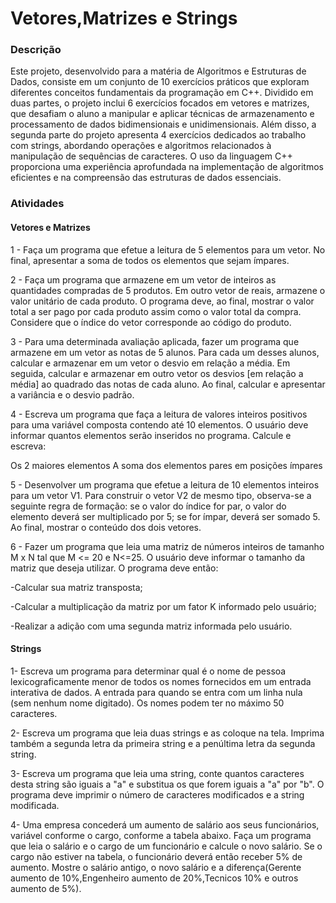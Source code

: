# Vetores,Matrizes e Strings
### Descrição
Este projeto, desenvolvido para a matéria de Algoritmos e Estruturas de Dados, consiste em um conjunto de 10 exercícios práticos que exploram diferentes conceitos fundamentais da programação em C++. Dividido em duas partes, o projeto inclui 6 exercícios focados em vetores e matrizes, que desafiam o aluno a manipular e aplicar técnicas de armazenamento e processamento de dados bidimensionais e unidimensionais. Além disso, a segunda parte do projeto apresenta 4 exercícios dedicados ao trabalho com strings, abordando operações e algoritmos relacionados à manipulação de sequências de caracteres. O uso da linguagem C++ proporciona uma experiência aprofundada na implementação de algoritmos eficientes e na compreensão das estruturas de dados essenciais.

### Atividades
#### Vetores e Matrizes
1 - Faça um programa que efetue a leitura de 5 elementos para um vetor. No final, apresentar a soma de todos os elementos que sejam ímpares.

2 - Faça um programa que armazene em um vetor de inteiros as quantidades compradas de 5 produtos. Em outro vetor de reais, armazene o valor unitário de cada produto. O programa deve, ao final, mostrar o valor total a ser pago por cada produto assim como o valor total da compra. Considere que o índice do vetor corresponde ao código do produto.

3 - Para uma determinada avaliação aplicada, fazer um programa que armazene em um vetor as notas de 5 alunos. Para cada um desses alunos, calcular e armazenar em um vetor o desvio em relação a média. Em seguida, calcular e armazenar em outro vetor os desvios [em relação a média] ao quadrado das notas de cada aluno. Ao final, calcular e apresentar a variância e o desvio padrão.

4 - Escreva um programa que faça a leitura de valores inteiros positivos para uma variável composta contendo até 10 elementos. O usuário deve informar quantos elementos serão inseridos no programa. Calcule e escreva:

Os 2 maiores elementos A soma dos elementos pares em posições ímpares

5 - Desenvolver um programa que efetue a leitura de 10 elementos inteiros para um vetor V1. Para construir o vetor V2 de mesmo tipo, observa-se a seguinte regra de formação: se o valor do índice for par, o valor do elemento deverá ser multiplicado por 5; se for ímpar, deverá ser somado 5. Ao final, mostrar o conteúdo dos dois vetores.

6 - Fazer um programa que leia uma matriz de números inteiros de tamanho M x N tal que M <= 20 e N<=25. O usuário deve informar o tamanho da matriz que deseja utilizar. O programa deve então:

-Calcular sua matriz transposta;

-Calcular a multiplicação da matriz por um fator K informado pelo usuário;

-Realizar a adição com uma segunda matriz informada pelo usuário.

#### Strings
1- Escreva um programa para determinar qual é o nome de pessoa lexicograficamente menor de todos os nomes fornecidos em um entrada interativa de dados. A entrada para quando se entra com um linha nula (sem nenhum nome digitado). Os nomes podem ter no máximo 50 caracteres.

2- Escreva um programa que leia duas strings e as coloque na tela. Imprima também a segunda letra da primeira string e a penúltima letra da segunda string.

3- Escreva um programa que leia uma string, conte quantos caracteres desta string são iguais a "a" e substitua os que forem iguais a "a" por "b". O programa deve imprimir o número de caracteres modificados e a string modificada.

4- Uma empresa concederá um aumento de salário aos seus funcionários, variável conforme o cargo, conforme a tabela abaixo. Faça um programa que leia o salário e o cargo de um funcionário e calcule o novo salário. Se o cargo não estiver na tabela, o funcionário deverá então receber 5% de aumento. Mostre o salário antigo, o novo salário e a diferença(Gerente aumento de 10%,Engenheiro aumento de 20%,Tecnicos 10% e outros aumento de 5%).
